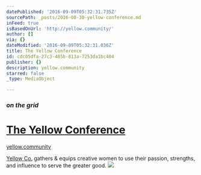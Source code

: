 ```yaml
---
datePublished: '2016-09-09T05:32:31.735Z'
sourcePath: _posts/2016-08-30-yellow-conference.md
inFeed: true
isBasedOnUrl: 'http://yellow.community/'
author: []
via: {}
dateModified: '2016-09-09T05:32:31.036Z'
title: The Yellow Conference
id: cdc05dfa-27c3-485b-813a-7253da1bc404
publisher: {}
description: yellow.community
starred: false
_type: MediaObject

---
```

### _on the grid_

# [The Yellow Conference][0]

[yellow.community][1]

[Yellow Co.][2] gathers & equips creative women to use their passion, strengths, and influence to serve the greater good.
![](https://the-grid-user-content.s3-us-west-2.amazonaws.com/83358f6a-2e79-4338-8b6f-0cd040c593d8.png)

[0]: http://yellow.community/ "The Yellow Conference"
[1]: http://yellow.community/ "yellow.community"
[2]: http://yellow.community/